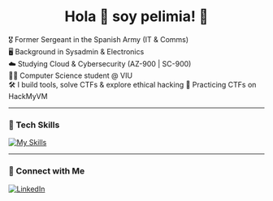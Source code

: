 <div align="center"> 
  <h1> Hola 👋 soy pelimia! 👋 </h1>
</div>


🎖️ Former Sergeant in the Spanish Army (IT & Comms)  
🖥️ Background in Sysadmin & Electronics  
☁️ Studying Cloud & Cybersecurity (AZ-900 | SC-900)  
👨‍🎓 Computer Science student @ VIU  
🛠️ I build tools, solve CTFs & explore ethical hacking
🧠 Practicing CTFs on HackMyVM


---

### 🔗 Tech Skills 
[![My Skills](https://skillicons.dev/icons?i=html,azure,kali,linux,windows,java,arduino,wordpress,flutter&perline=3)](https://skillicons.dev)

---

### 🔗 Connect with Me
[![LinkedIn](https://img.shields.io/badge/LinkedIn-blue?logo=linkedin&style=flat)](https://www.linkedin.com/in/pelimia/)  
<!--
**pelimia/pelimia** is a ✨ _special_ ✨ repository because its `README.md` (this file) appears on your GitHub profile.

Here are some ideas to get you started:

- 🔭 I’m currently working on ...
- 🌱 I’m currently learning ...
- 👯 I’m looking to collaborate on ...
- 🤔 I’m looking for help with ...
- 💬 Ask me about ...
- 📫 How to reach me: ...
- 😄 Pronouns: ...
- ⚡ Fun fact: ...
-->
